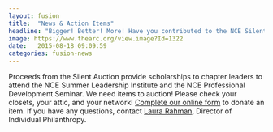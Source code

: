 ```yaml
---
layout: fusion
title:  "News & Action Items"
headline: "Bigger! Better! More! Have you contributed to the NCE Silent Auction yet?"
image: https://www.thearc.org/view.image?Id=1322
date:   2015-08-18 09:09:59
categories: fusion-news
---
```

Proceeds from the Silent Auction provide scholarships to chapter leaders to attend the NCE Summer Leadership Institute and the NCE Professional Development Seminar. We need items to auction!  Please check your closets, your attic, and your network! <a href="http://convention.thearc.org/sessions/nce-silent-auction/">Complete our online form</a> to donate an item. If you have any questions, contact <a href="mailto:Rahman@thearc.org">Laura Rahman</a>, Director of Individual Philanthropy. 